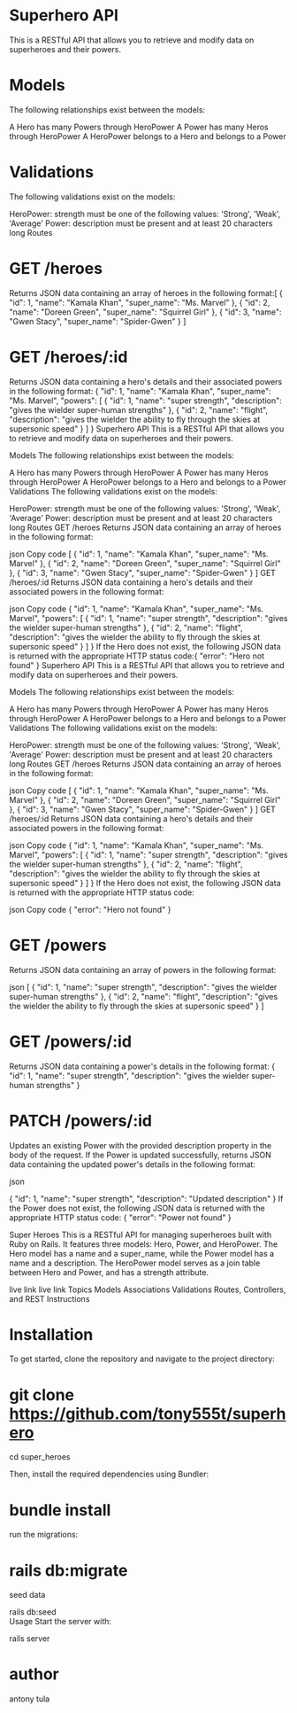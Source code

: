 # Superhero API
This is a RESTful API that allows you to retrieve and modify data on superheroes and their powers.

# Models
The following relationships exist between the models:

A Hero has many Powers through HeroPower
A Power has many Heros through HeroPower
A HeroPower belongs to a Hero and belongs to a Power
# Validations
The following validations exist on the models:

HeroPower: strength must be one of the following values: 'Strong', 'Weak', 'Average'
Power: description must be present and at least 20 characters long
Routes
# GET /heroes
Returns JSON data containing an array of heroes in the following format:[
  {
    "id": 1,
    "name": "Kamala Khan",
    "super_name": "Ms. Marvel"
  },
  {
    "id": 2,
    "name": "Doreen Green",
    "super_name": "Squirrel Girl"
  },
  {
    "id": 3,
    "name": "Gwen Stacy",
    "super_name": "Spider-Gwen"
  }
]
# GET /heroes/:id
Returns JSON data containing a hero's details and their associated powers in the following format:
{
  "id": 1,
  "name": "Kamala Khan",
  "super_name": "Ms. Marvel",
  "powers": [
    {
      "id": 1,
      "name": "super strength",
      "description": "gives the wielder super-human strengths"
    },
    {
      "id": 2,
      "name": "flight",
      "description": "gives the wielder the ability to fly through the skies at supersonic speed"
    }
  ]
}
Superhero API
This is a RESTful API that allows you to retrieve and modify data on superheroes and their powers.

Models
The following relationships exist between the models:

A Hero has many Powers through HeroPower
A Power has many Heros through HeroPower
A HeroPower belongs to a Hero and belongs to a Power
Validations
The following validations exist on the models:

HeroPower: strength must be one of the following values: 'Strong', 'Weak', 'Average'
Power: description must be present and at least 20 characters long
Routes
GET /heroes
Returns JSON data containing an array of heroes in the following format:

json
Copy code
[
  {
    "id": 1,
    "name": "Kamala Khan",
    "super_name": "Ms. Marvel"
  },
  {
    "id": 2,
    "name": "Doreen Green",
    "super_name": "Squirrel Girl"
  },
  {
    "id": 3,
    "name": "Gwen Stacy",
    "super_name": "Spider-Gwen"
  }
]
GET /heroes/:id
Returns JSON data containing a hero's details and their associated powers in the following format:

json
Copy code
{
  "id": 1,
  "name": "Kamala Khan",
  "super_name": "Ms. Marvel",
  "powers": [
    {
      "id": 1,
      "name": "super strength",
      "description": "gives the wielder super-human strengths"
    },
    {
      "id": 2,
      "name": "flight",
      "description": "gives the wielder the ability to fly through the skies at supersonic speed"
    }
  ]
}
If the Hero does not exist, the following JSON data is returned with the appropriate HTTP status code:{
  "error": "Hero not found"
}
Superhero API
This is a RESTful API that allows you to retrieve and modify data on superheroes and their powers.

Models
The following relationships exist between the models:

A Hero has many Powers through HeroPower
A Power has many Heros through HeroPower
A HeroPower belongs to a Hero and belongs to a Power
Validations
The following validations exist on the models:

HeroPower: strength must be one of the following values: 'Strong', 'Weak', 'Average'
Power: description must be present and at least 20 characters long
Routes
GET /heroes
Returns JSON data containing an array of heroes in the following format:

json
Copy code
[
  {
    "id": 1,
    "name": "Kamala Khan",
    "super_name": "Ms. Marvel"
  },
  {
    "id": 2,
    "name": "Doreen Green",
    "super_name": "Squirrel Girl"
  },
  {
    "id": 3,
    "name": "Gwen Stacy",
    "super_name": "Spider-Gwen"
  }
]
GET /heroes/:id
Returns JSON data containing a hero's details and their associated powers in the following format:

json
Copy code
{
  "id": 1,
  "name": "Kamala Khan",
  "super_name": "Ms. Marvel",
  "powers": [
    {
      "id": 1,
      "name": "super strength",
      "description": "gives the wielder super-human strengths"
    },
    {
      "id": 2,
      "name": "flight",
      "description": "gives the wielder the ability to fly through the skies at supersonic speed"
    }
  ]
}
If the Hero does not exist, the following JSON data is returned with the appropriate HTTP status code:

json
Copy code
{
  "error": "Hero not found"
}
# GET /powers
Returns JSON data containing an array of powers in the following format:

json
[
  {
    "id": 1,
    "name": "super strength",
    "description": "gives the wielder super-human strengths"
  },
  {
    "id": 2,
    "name": "flight",
    "description": "gives the wielder the ability to fly through the skies at supersonic speed"
  }
]
# GET /powers/:id
Returns JSON data containing a power's details in the following format:
{
  "id": 1,
  "name": "super strength",
  "description": "gives the wielder super-human strengths"
}
# PATCH /powers/:id
Updates an existing Power with the provided description property in the body of the request. If the Power is updated successfully, returns JSON data containing the updated power's details in the following format:

json

{
  "id": 1,
  "name": "super strength",
  "description": "Updated description"
}
If the Power does not exist, the following JSON data is returned with the appropriate HTTP status code:
{
  "error": "Power not found"
}


Super Heroes
This is a RESTful API for managing superheroes built with Ruby on Rails. It features three models: Hero, Power, and HeroPower. The Hero model has a name and a super_name, while the Power model has a name and a description. The HeroPower model serves as a join table between Hero and Power, and has a strength attribute.

live link
live link
Topics
Models
Associations
Validations
Routes, Controllers, and REST
Instructions
# Installation
To get started, clone the repository and navigate to the project directory:

# git clone https://github.com/tony555t/superhero
cd super_heroes

Then, install the required dependencies using Bundler:

# bundle install
run the migrations:

# rails db:migrate 
seed data

  rails db:seed    
Usage
Start the server with:

rails server

# author
antony tula




